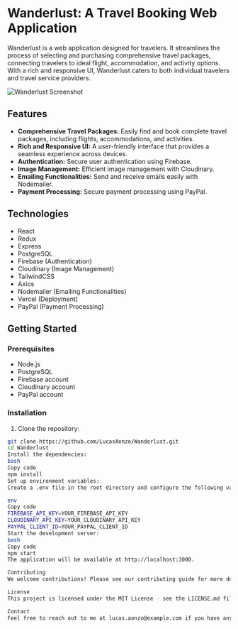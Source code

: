 # Wanderlust: A Travel Booking Web Application

Wanderlust is a web application designed for travelers. It streamlines the process of selecting and purchasing comprehensive travel packages, connecting travelers to ideal flight, accommodation, and activity options. With a rich and responsive UI, Wanderlust caters to both individual travelers and travel service providers.

![Wanderlust Screenshot](URL_TO_SCREENSHOT)

## Features

- **Comprehensive Travel Packages:** Easily find and book complete travel packages, including flights, accommodations, and activities.
- **Rich and Responsive UI:** A user-friendly interface that provides a seamless experience across devices.
- **Authentication:** Secure user authentication using Firebase.
- **Image Management:** Efficient image management with Cloudinary.
- **Emailing Functionalities:** Send and receive emails easily with Nodemailer.
- **Payment Processing:** Secure payment processing using PayPal.

## Technologies

- React
- Redux
- Express
- PostgreSQL
- Firebase (Authentication)
- Cloudinary (Image Management)
- TailwindCSS
- Axios
- Nodemailer (Emailing Functionalities)
- Vercel (Deployment)
- PayPal (Payment Processing)

## Getting Started

### Prerequisites

- Node.js
- PostgreSQL
- Firebase account
- Cloudinary account
- PayPal account

### Installation

1. Clone the repository:

```bash
git clone https://github.com/LucasAonzo/Wanderlust.git
cd Wanderlust
Install the dependencies:
bash
Copy code
npm install
Set up environment variables:
Create a .env file in the root directory and configure the following variables:

env
Copy code
FIREBASE_API_KEY=YOUR_FIREBASE_API_KEY
CLOUDINARY_API_KEY=YOUR_CLOUDINARY_API_KEY
PAYPAL_CLIENT_ID=YOUR_PAYPAL_CLIENT_ID
Start the development server:
bash
Copy code
npm start
The application will be available at http://localhost:3000.

Contributing
We welcome contributions! Please see our contributing guide for more details.

License
This project is licensed under the MIT License - see the LICENSE.md file for details.

Contact
Feel free to reach out to me at lucas.aonzo@example.com if you have any questions or feedback.
